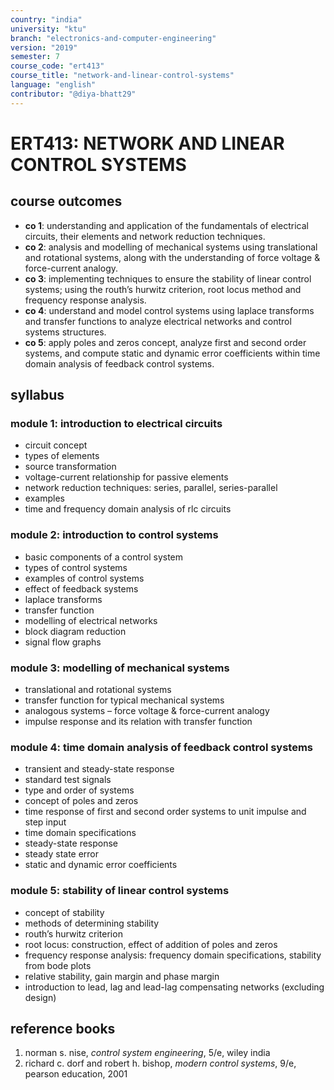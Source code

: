 ```yaml
---
country: "india"
university: "ktu"
branch: "electronics-and-computer-engineering"
version: "2019"
semester: 7
course_code: "ert413"
course_title: "network-and-linear-control-systems"
language: "english"
contributor: "@diya-bhatt29"
---
```


# ERT413: NETWORK AND LINEAR CONTROL SYSTEMS

## course outcomes

- **co 1**: understanding and application of the fundamentals of electrical circuits, their elements and network reduction techniques.  
- **co 2**: analysis and modelling of mechanical systems using translational and rotational systems, along with the understanding of force voltage & force-current analogy.  
- **co 3**: implementing techniques to ensure the stability of linear control systems; using the routh’s hurwitz criterion, root locus method and frequency response analysis.  
- **co 4**: understand and model control systems using laplace transforms and transfer functions to analyze electrical networks and control systems structures.  
- **co 5**: apply poles and zeros concept, analyze first and second order systems, and compute static and dynamic error coefficients within time domain analysis of feedback control systems.  

## syllabus

### module 1: introduction to electrical circuits  
- circuit concept  
- types of elements  
- source transformation  
- voltage-current relationship for passive elements  
- network reduction techniques: series, parallel, series-parallel  
- examples  
- time and frequency domain analysis of rlc circuits  

### module 2: introduction to control systems  
- basic components of a control system  
- types of control systems  
- examples of control systems  
- effect of feedback systems  
- laplace transforms  
- transfer function  
- modelling of electrical networks  
- block diagram reduction  
- signal flow graphs  

### module 3: modelling of mechanical systems  
- translational and rotational systems  
- transfer function for typical mechanical systems  
- analogous systems – force voltage & force-current analogy  
- impulse response and its relation with transfer function  

### module 4: time domain analysis of feedback control systems  
- transient and steady-state response  
- standard test signals  
- type and order of systems  
- concept of poles and zeros  
- time response of first and second order systems to unit impulse and step input  
- time domain specifications  
- steady-state response  
- steady state error  
- static and dynamic error coefficients  

### module 5: stability of linear control systems  
- concept of stability  
- methods of determining stability  
- routh’s hurwitz criterion  
- root locus: construction, effect of addition of poles and zeros  
- frequency response analysis: frequency domain specifications, stability from bode plots  
- relative stability, gain margin and phase margin  
- introduction to lead, lag and lead-lag compensating networks (excluding design)  

## reference books

1. norman s. nise, *control system engineering*, 5/e, wiley india  
2. richard c. dorf and robert h. bishop, *modern control systems*, 9/e, pearson education, 2001  
